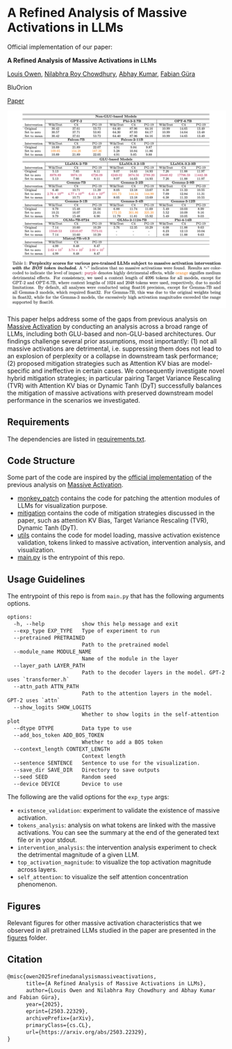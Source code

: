 # A Refined Analysis of Massive Activations in LLMs

Official implementation of our paper:

<b>A Refined Analysis of Massive Activations in LLMs</b>

[Louis Owen](https://www.linkedin.com/in/louisowen/), [Nilabhra Roy Chowdhury](https://www.linkedin.com/in/nilabhraroychowdhury/), [Abhay Kumar](https://www.linkedin.com/in/akanyaani/), [Fabian Güra](https://www.linkedin.com/in/guera/) 

BluOrion

[Paper](https://arxiv.org/abs/2503.22329)

![poster](assets/main_table.png)

This paper helps address some of the gaps from previous analysis on [Massive Activation](https://arxiv.org/abs/2402.17762) by conducting an analysis across a broad range of LLMs, including both GLU-based and non-GLU-based architectures. Our findings challenge several prior assumptions, most importantly: 
(1) not all massive activations are detrimental, i.e. suppressing them does not lead to an explosion of perplexity or a collapse in downstream task performance; 
(2) proposed mitigation strategies such as Attention KV bias are model-specific and ineffective in certain cases. 
We consequently investigate novel hybrid mitigation strategies; in particular pairing Target Variance Rescaling (TVR) with Attention KV bias or Dynamic Tanh (DyT) successfully balances the mitigation of massive activations with preserved downstream model performance in the scenarios we investigated.

## Requirements

The dependencies are listed in [requirements.txt](requirements.txt).

## Code Structure

Some part of the code are inspired by the [official implementation](https://github.com/locuslab/massive-activations) of the previous analysis on [Massive Activation](https://arxiv.org/abs/2402.17762).

* [monkey_patch](monkey_patch) contains the code for patching the attention modules of LLMs for visualization purpose.
* [mitigation](mitigation) contains the code of mitigation strategies discussed in the paper, such as attention KV Bias, Target Variance Rescaling (TVR), Dynamic Tanh (DyT).
* [utils](utils) contains the code for model loading, massive activation existence validation, tokens linked to massive activation, intervention analysis, and visualization.
* [main.py](main.py) is the entrypoint of this repo.

## Usage Guidelines

The entrypoint of this repo is from `main.py` that has the following arguments options.
```
options:
  -h, --help            show this help message and exit
  --exp_type EXP_TYPE   Type of experiment to run
  --pretrained PRETRAINED
                        Path to the pretrained model
  --module_name MODULE_NAME
                        Name of the module in the layer
  --layer_path LAYER_PATH
                        Path to the decoder layers in the model. GPT-2 uses `transformer.h`
  --attn_path ATTN_PATH
                        Path to the attention layers in the model. GPT-2 uses `attn`
  --show_logits SHOW_LOGITS
                        Whether to show logits in the self-attention plot
  --dtype DTYPE         Data type to use
  --add_bos_token ADD_BOS_TOKEN
                        Whether to add a BOS token
  --context_length CONTEXT_LENGTH
                        Context length
  --sentence SENTENCE   Sentence to use for the visualization.
  --save_dir SAVE_DIR   Directory to save outputs
  --seed SEED           Random seed
  --device DEVICE       Device to use
```

The following are the valid options for the `exp_type` args:
* `existence_validation`: experiment to validate the existence of massive activation.
* `tokens_analysis`: analysis on what tokens are linked with the massive activations. You can see the summary at the end of the generated text file or in your stdout.
* `intervention_analysis`: the intervention analysis experiment to check the detrimental magnitude of a given LLM.
* `top_activation_magnitude`: to visualize the top activation magnitude across layers.
* `self_attention`: to visualize the self attention concentration phenomenon.


## Figures

Relevant figures for other massive activation characteristics that we observed in all pretrained LLMs studied in the paper are presented in the [figures](figures) folder.

## Citation
```
@misc{owen2025refinedanalysismassiveactivations,
      title={A Refined Analysis of Massive Activations in LLMs}, 
      author={Louis Owen and Nilabhra Roy Chowdhury and Abhay Kumar and Fabian Güra},
      year={2025},
      eprint={2503.22329},
      archivePrefix={arXiv},
      primaryClass={cs.CL},
      url={https://arxiv.org/abs/2503.22329}, 
}
```
